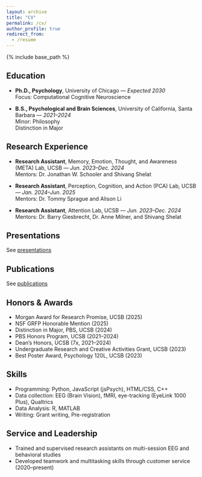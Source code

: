 ```yaml
---
layout: archive
title: "CV"
permalink: /cv/
author_profile: true
redirect_from:
  - /resume
---
```


{% include base_path %}

## Education

* **Ph.D., Psychology**, University of Chicago — *Expected 2030*  
  Focus: Computational Cognitive Neuroscience

* **B.S., Psychological and Brain Sciences**, University of California, Santa Barbara — *2021–2024*  
  Minor: Philosophy  
  Distinction in Major  

## Research Experience

* **Research Assistant**, Memory, Emotion, Thought, and Awareness (META) Lab, UCSB — *Jun. 2023–Dec. 2024*  
  Mentors: Dr. Jonathan W. Schooler and Shivang Shelat

* **Research Assistant**, Perception, Cognition, and Action (PCA) Lab, UCSB — *Jan. 2024–Jun. 2025*  
  Mentors: Dr. Tommy Sprague and Alison Li

* **Research Assistant**, Attention Lab, UCSB — *Jun. 2023–Dec. 2024*  
  Mentors: Dr. Barry Giesbrecht, Dr. Anne Milner, and Shivang Shelat

## Presentations

See [presentations]([/presentations/)

## Publications

See [publications](/publications/)

## Honors & Awards

* Morgan Award for Research Promise, UCSB (2025)  
* NSF GRFP Honorable Mention (2025)  
* Distinction in Major, PBS, UCSB (2024)  
* PBS Honors Program, UCSB (2021–2024)  
* Dean’s Honors, UCSB (7x, 2021–2024)  
* Undergraduate Research and Creative Activities Grant, UCSB (2023)  
* Best Poster Award, Psychology 120L, UCSB (2023)

## Skills

* Programming: Python, JavaScript (jsPsych), HTML/CSS, C++
* Data collection: EEG (Brain Vision), fMRI, eye-tracking (EyeLink 1000 Plus), Qualtrics
* Data Analysis: R, MATLAB
* Writing: Grant writing, Pre-registration

## Service and Leadership

* Trained and supervised research assistants on multi-session EEG and behavioral studies  
* Developed teamwork and multitasking skills through customer service (2020–present)
